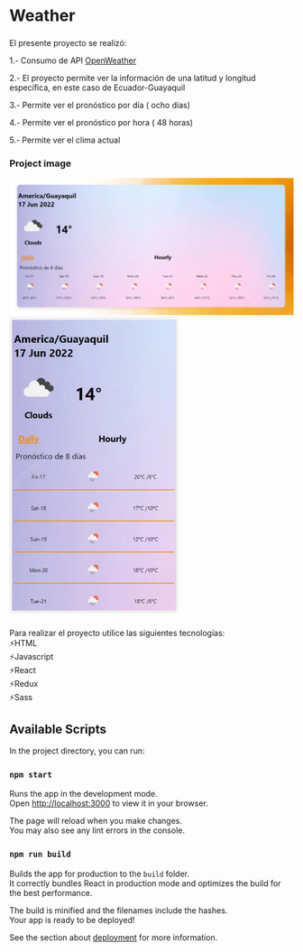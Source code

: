 # Weather

###

El presente proyecto se realizó:

1.- Consumo de API [OpenWeather](https://openweathermap.org/)

2.- El proyecto permite ver la información de una latitud y longitud específica, en este caso de Ecuador-Guayaquil

3.- Permite ver el pronóstico por día ( ocho días)

4.- Permite ver el pronóstico por hora ( 48 horas)

5.- Permite ver el clima actual

### Project image

<img src="./src/assets/image/weather-web.jpg" alt="weather-web"/>
<img src="./src/assets/image/weather-app.jpg" width="300px" alt="weather-app"/>

###

Para realizar el proyecto utilice las siguientes tecnologías: <br>
⚡HTML <br>
⚡Javascript <br>
⚡React <br>
⚡Redux <br>
⚡Sass <br>

## Available Scripts

In the project directory, you can run:

### `npm start`

Runs the app in the development mode.\
Open [http://localhost:3000](http://localhost:3000) to view it in your browser.

The page will reload when you make changes.\
You may also see any lint errors in the console.

### `npm run build`

Builds the app for production to the `build` folder.\
It correctly bundles React in production mode and optimizes the build for the best performance.

The build is minified and the filenames include the hashes.\
Your app is ready to be deployed!

See the section about [deployment](https://facebook.github.io/create-react-app/docs/deployment) for more information.
